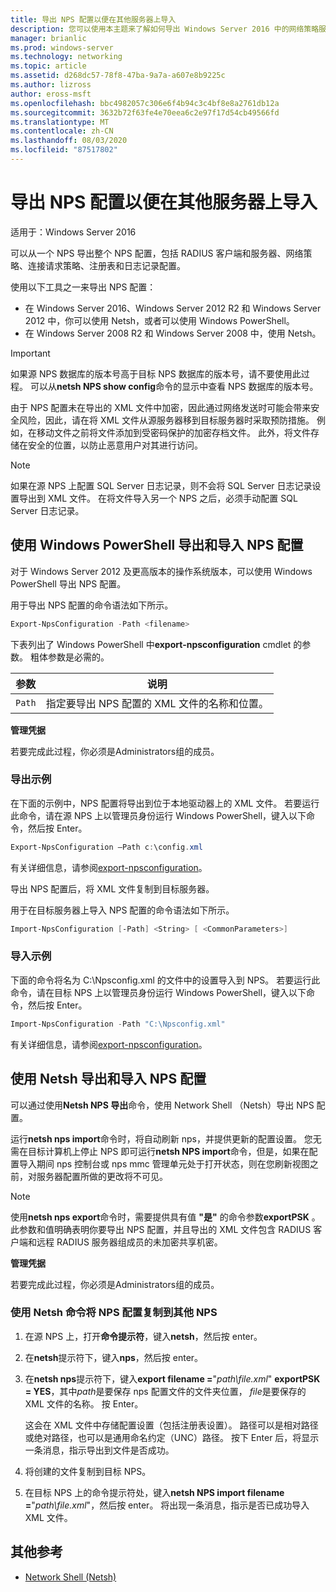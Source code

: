 ```yaml
---
title: 导出 NPS 配置以便在其他服务器上导入
description: 您可以使用本主题来了解如何导出 Windows Server 2016 中的网络策略服务器配置。
manager: brianlic
ms.prod: windows-server
ms.technology: networking
ms.topic: article
ms.assetid: d268dc57-78f8-47ba-9a7a-a607e8b9225c
ms.author: lizross
author: eross-msft
ms.openlocfilehash: bbc4982057c306e6f4b94c3c4bf8e8a2761db12a
ms.sourcegitcommit: 3632b72f63fe4e70eea6c2e97f17d54cb49566fd
ms.translationtype: MT
ms.contentlocale: zh-CN
ms.lasthandoff: 08/03/2020
ms.locfileid: "87517802"
---
```

# <a name="export-an-nps-configuration-for-import-on-another-server"></a>导出 NPS 配置以便在其他服务器上导入

适用于：Windows Server 2016

可以从一个 NPS 导出整个 NPS 配置，包括 RADIUS 客户端和服务器、网络策略、连接请求策略、注册表和日志记录配置。

使用以下工具之一来导出 NPS 配置：

- 在 Windows Server 2016、Windows Server 2012 R2 和 Windows Server 2012 中，你可以使用 Netsh，或者可以使用 Windows PowerShell。
- 在 Windows Server 2008 R2 和 Windows Server 2008 中，使用 Netsh。

> [!IMPORTANT]
> 如果源 NPS 数据库的版本号高于目标 NPS 数据库的版本号，请不要使用此过程。 可以从**netsh NPS show config**命令的显示中查看 NPS 数据库的版本号。

由于 NPS 配置未在导出的 XML 文件中加密，因此通过网络发送时可能会带来安全风险，因此，请在将 XML 文件从源服务器移到目标服务器时采取预防措施。 例如，在移动文件之前将文件添加到受密码保护的加密存档文件。 此外，将文件存储在安全的位置，以防止恶意用户对其进行访问。

> [!NOTE]
> 如果在源 NPS 上配置 SQL Server 日志记录，则不会将 SQL Server 日志记录设置导出到 XML 文件。 在将文件导入另一个 NPS 之后，必须手动配置 SQL Server 日志记录。

## <a name="export-and-import-the-nps-configuration-by-using-windows-powershell"></a>使用 Windows PowerShell 导出和导入 NPS 配置

对于 Windows Server 2012 及更高版本的操作系统版本，可以使用 Windows PowerShell 导出 NPS 配置。

用于导出 NPS 配置的命令语法如下所示。

```powershell
Export-NpsConfiguration -Path <filename>
```

下表列出了 Windows PowerShell 中**export-npsconfiguration** cmdlet 的参数。 粗体参数是必需的。

|参数|说明|
|---------|-----------|
|`Path`|指定要导出 NPS 配置的 XML 文件的名称和位置。|

**管理凭据**

若要完成此过程，你必须是Administrators组的成员。

### <a name="export-example"></a>导出示例

在下面的示例中，NPS 配置将导出到位于本地驱动器上的 XML 文件。 若要运行此命令，请在源 NPS 上以管理员身份运行 Windows PowerShell，键入以下命令，然后按 Enter。

```powershell
Export-NpsConfiguration –Path c:\config.xml
```

有关详细信息，请参阅[export-npsconfiguration](https://technet.microsoft.com/library/jj872749.aspx)。

导出 NPS 配置后，将 XML 文件复制到目标服务器。

用于在目标服务器上导入 NPS 配置的命令语法如下所示。

```powershell
Import-NpsConfiguration [-Path] <String> [ <CommonParameters>]
```

### <a name="import-example"></a>导入示例

下面的命令将名为 C:\Npsconfig.xml 的文件中的设置导入到 NPS。 若要运行此命令，请在目标 NPS 上以管理员身份运行 Windows PowerShell，键入以下命令，然后按 Enter。

```powershell
Import-NpsConfiguration -Path "C:\Npsconfig.xml"
```

有关详细信息，请参阅[export-npsconfiguration](https://technet.microsoft.com/library/jj872750.aspx)。

## <a name="export-and-import-the-nps-configuration-by-using-netsh"></a>使用 Netsh 导出和导入 NPS 配置

可以通过使用**Netsh NPS 导出**命令，使用 Network Shell （Netsh）导出 NPS 配置。

运行**netsh nps import**命令时，将自动刷新 nps，并提供更新的配置设置。 您无需在目标计算机上停止 NPS 即可运行**netsh NPS import**命令，但是，如果在配置导入期间 nps 控制台或 nps mmc 管理单元处于打开状态，则在您刷新视图之前，对服务器配置所做的更改将不可见。

> [!NOTE]
> 使用**netsh nps export**命令时，需要提供具有值 **"是"** 的命令参数**exportPSK** 。 此参数和值明确表明你要导出 NPS 配置，并且导出的 XML 文件包含 RADIUS 客户端和远程 RADIUS 服务器组成员的未加密共享机密。

**管理凭据**

若要完成此过程，你必须是Administrators组的成员。

### <a name="to-copy-an-nps-configuration-to-another-nps-using-netsh-commands"></a>使用 Netsh 命令将 NPS 配置复制到其他 NPS

1. 在源 NPS 上，打开**命令提示符**，键入**netsh**，然后按 enter。

2. 在**netsh**提示符下，键入**nps**，然后按 enter。

3. 在**netsh nps**提示符下，键入**export filename =**"*path\file.xml*" **exportPSK = YES**，其中*path*是要保存 nps 配置文件的文件夹位置， *file*是要保存的 XML 文件的名称。 按 Enter。

    这会在 XML 文件中存储配置设置（包括注册表设置）。 路径可以是相对路径或绝对路径，也可以是通用命名约定（UNC）路径。 按下 Enter 后，将显示一条消息，指示导出到文件是否成功。

4. 将创建的文件复制到目标 NPS。

5. 在目标 NPS 上的命令提示符处，键入**netsh NPS import filename =**"*path\file.xml*"，然后按 enter。 将出现一条消息，指示是否已成功导入 XML 文件。

## <a name="additional-references"></a>其他参考

- [Network Shell (Netsh)](../netsh/netsh.md)
